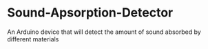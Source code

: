 # Sound-Apsorption-Detector
An Arduino device that will detect the amount of sound absorbed by different materials
